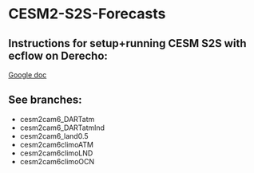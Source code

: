 # CESM2-S2S-Forecasts

## Instructions for setup+running CESM S2S with ecflow on Derecho:
[Google doc](https://docs.google.com/document/d/1IoL9e2kJpaOti4ffUkQonksm3PnUpS8cNwiV3WQxmgM/edit)

## See branches:
* cesm2cam6_DARTatm
* cesm2cam6_DARTatmlnd
* cesm2cam6_land0.5
* cesm2cam6climoATM
* cesm2cam6climoLND
* cesm2cam6climoOCN
